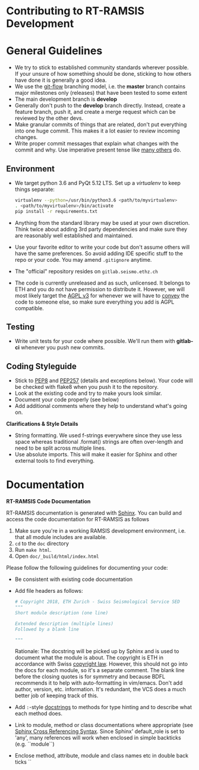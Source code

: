 # Contributing to RT-RAMSIS Development

# General Guidelines

- We try to stick to established community standards wherever possible. If your
  unsure of how something should be done, sticking to how others have done it
  is generally a good idea. 
- We use the [git-flow](https://nvie.com/posts/a-successful-git-branching-model/) 
  branching model, i.e. the **master** branch contains 
  major milestones only (releases) that have been tested to some extent
- The main development branch is **develop**
- Generally don't push to the **develop** branch directly. Instead, create a
  feature branch, push it, and create a merge request which can be reviewed by
  the other devs.
- Make granular commits of things that are related, don't put everything into
  one huge commit. This makes it a lot easier to review incoming changes.
- Write proper commit messages that explain what changes with the commit and
  why. Use imperative present tense like [many others](https://stackoverflow.com/questions/3580013/should-i-use-past-or-present-tense-in-git-commit-messages) do.

## Environment

- We target python 3.6 and PyQt 5.12 LTS. Set up a *virtualenv* to keep things 
  separate:
  
  ```bash
  virtualenv --python=/usr/bin/python3.6 <path/to/myvirtualenv>
  . <path/to/myvirtualenv>/bin/activate
  pip install -r requirements.txt
  ```
  
- Anything from the standard library may be used at your own discretion. Think
  twice about adding 3rd party dependencies and make sure they are reasonably
  well established and maintained.
- Use your favorite editor to write your code but don't assume others will have
  the same preferences. So avoid adding IDE specific stuff to the repo or your 
  code. You may amend `.gitignore` anytime.
- The "official" repository resides on `gitlab.seismo.ethz.ch`
- The code is currently unreleased and as such, unlicensed. It belongs to ETH
  and you do not have permission to distribute it. However, we will most likely
  target the [AGPL v3](https://www.gnu.org/licenses/agpl.html) for whenever we 
  will have to [convey](https://www.gnu.org/licenses/gpl-faq.html#WhyPropagateAndConvey) 
  the code to someone else, so make sure everything you add is AGPL compatible.

## Testing

- Write unit tests for your code where possible. We'll run them with 
  **gitlab-ci** whenever you push new commits.

## Coding Styleguide

- Stick to [PEP8](https://www.python.org/dev/peps/pep-0008) and 
  [PEP257](http://www.python.org/dev/peps/pep-0257) (details and exceptions
  below). Your code will be checked with flake8 when you push it to the 
  repository.
- Look at the existing code and try to make yours look similar.
- Document your code properly (see below)
- Add additional comments where they help to understand what's going on.
   
**Clarifications & Style Details**

- String formatting. We used f-strings everywhere since they use less space 
  whereas traditional .format() strings are often over-length and need to be 
  split across multiple lines.
- Use absolute imports. This will make it easier for Sphinx and other external
  tools to find everything.
  

# Documentation

**RT-RAMSIS Code Documentation**

RT-RAMSIS documentation is generated with
[Sphinx](http://sphinx-doc.org/contents.html). You can build and access the
code documentation for RT-RAMSIS as follows

1. Make sure you're in a working RAMSIS development environment, i.e. that all
   module includes are available.
2. ``cd`` to the ``doc`` directory
3. Run ``make html``.
4. Open ``doc/_build/html/index.html``
    
Please follow the following guidelines for documenting your code:

- Be consistent with existing code documentation
- Add file headers as follows:

    ```python
    # Copyright 2018, ETH Zurich - Swiss Seismological Service SED
    """
    Short module description (one line)
  
    Extended description (multiple lines)
    Followed by a blank line
  
    """
    
    ```
    Rationale: The docstring will be picked up by Sphinx and is used to 
    document what the module is about. The copyright is ETH in accordance with 
    Swiss
    [copyright law](https://www.admin.ch/opc/en/classified-compilation/19920251/index.html#a17).
    However, this should not go into the docs for each module, so it's a 
    separate comment. The blank line before the closing quotes is for symmetry 
    and because BDFL recommends it to help with auto-formatting in vim/emacs.
    Don't add author, version, etc. information. It's redundant, the VCS does a 
    much better job of keeping track of this.
- Add `:`-style
  [docstrings](https://www.jetbrains.com/pycharm/help/using-docstrings-to-specify-types.html)
  to methods for type hinting and to describe what each method does.
- Link to module, method or class documentations where appropriate (see [Sphinx
  Cross Referencing
  Syntax](http://sphinx-doc.org/domains.html#cross-referencing-syntax). Since
  Sphinx' default_role is set to 'any', many references will work when enclosed
  in simple backticks (e.g. \`\`module\`\`)
- Enclose method, attribute, module and class names etc in double back ticks
  \`\`